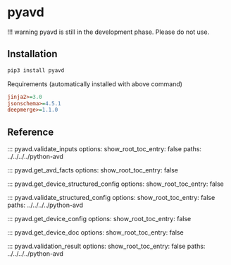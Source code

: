 # pyavd

!!! warning
    pyavd is still in the development phase. Please do not use.

## Installation

```sh
pip3 install pyavd
```

Requirements (automatically installed with above command)

```ini
jinja2>=3.0
jsonschema>=4.5.1
deepmerge>=1.1.0
```

## Reference

::: pyavd.validate_inputs
    options:
      show_root_toc_entry: false
      paths: ../../../../python-avd

::: pyavd.get_avd_facts
    options:
      show_root_toc_entry: false

::: pyavd.get_device_structured_config
    options:
      show_root_toc_entry: false

::: pyavd.validate_structured_config
    options:
      show_root_toc_entry: false
      paths: ../../../../python-avd

::: pyavd.get_device_config
    options:
      show_root_toc_entry: false

::: pyavd.get_device_doc
    options:
      show_root_toc_entry: false

::: pyavd.validation_result
    options:
      show_root_toc_entry: false
      paths: ../../../../python-avd
